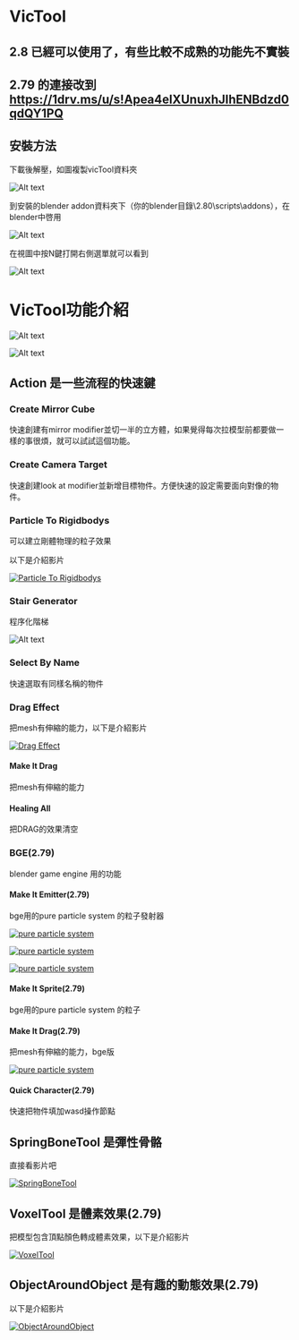 # VicTool

## 2.8 已經可以使用了，有些比較不成熟的功能先不實裝

## 2.79 的連接改到 https://1drv.ms/u/s!Apea4elXUnuxhJIhENBdzd0qdQY1PQ

## 安裝方法

下載後解壓，如圖複製vicTool資料夾

![Alt text](/imgs/img3.png)

到安裝的blender addon資料夾下（你的blender目錄\2.80\scripts\addons），在blender中啓用

![Alt text](/imgs/img4.png)

在視圖中按N鍵打開右側選單就可以看到

![Alt text](/imgs/img5.png)

# VicTool功能介紹

![Alt text](/imgs/img1.png)

![Alt text](/imgs/img2.png)

## Action 是一些流程的快速鍵

### Create Mirror Cube 

快速創建有mirror modifier並切一半的立方體，如果覺得每次拉模型前都要做一樣的事很煩，就可以試試這個功能。

### Create Camera Target

快速創建look at modifier並新增目標物件。方便快速的設定需要面向對像的物件。

### Particle To Rigidbodys

可以建立剛體物理的粒子效果

以下是介紹影片

[![Particle To Rigidbodys](http://img.youtube.com/vi/G61hp533SEk/0.jpg)](https://www.youtube.com/watch?v=G61hp533SEk "Particle To Rigidbodys")

### Stair Generator

程序化階梯

![Alt text](/imgs/blenderStair.gif)

### Select By Name

快速選取有同樣名稱的物件

### Drag Effect

把mesh有伸縮的能力，以下是介紹影片

[![Drag Effect](http://img.youtube.com/vi/5haIDFWUm-Y/0.jpg)](https://www.youtube.com/watch?v=5haIDFWUm-Y "Drag Effect")

#### Make It Drag

把mesh有伸縮的能力

#### Healing All

把DRAG的效果清空

### BGE(2.79)

blender game engine 用的功能

#### Make It Emitter(2.79)

bge用的pure particle system 的粒子發射器

[![pure particle system](http://img.youtube.com/vi/UIB5_1OyqcY/0.jpg)](https://www.youtube.com/watch?v=UIB5_1OyqcY "pure particle system")

[![pure particle system](http://img.youtube.com/vi/bcfBA7S42d4/0.jpg)](https://www.youtube.com/watch?v=bcfBA7S42d4 "pure particle system")

[![pure particle system](http://img.youtube.com/vi/4-qa2oTSPC8/0.jpg)](https://www.youtube.com/watch?v=4-qa2oTSPC8 "pure particle system")

#### Make It Sprite(2.79)

bge用的pure particle system 的粒子

#### Make It Drag(2.79)

把mesh有伸縮的能力，bge版

[![pure particle system](http://img.youtube.com/vi/XEqQVRYO_i4/0.jpg)](https://www.youtube.com/watch?v=XEqQVRYO_i4 "pure particle system")

#### Quick Character(2.79)

快速把物件填加wasd操作節點

## SpringBoneTool 是彈性骨骼

直接看影片吧

[![SpringBoneTool](http://img.youtube.com/vi/Up4L2wYsorI/0.jpg)](https://www.youtube.com/watch?v=Up4L2wYsorI "SpringBoneTool")

## VoxelTool 是體素效果(2.79)

把模型包含頂點顏色轉成體素效果，以下是介紹影片

[![VoxelTool](http://img.youtube.com/vi/VU7X1fNcg7M/0.jpg)](https://www.youtube.com/watch?v=VU7X1fNcg7M "VoxelTool")

## ObjectAroundObject 是有趣的動態效果(2.79)

以下是介紹影片

[![ObjectAroundObject](http://img.youtube.com/vi/F9LaiSzq4Sg/0.jpg)](https://www.youtube.com/watch?v=F9LaiSzq4Sg "ObjectAroundObject")


